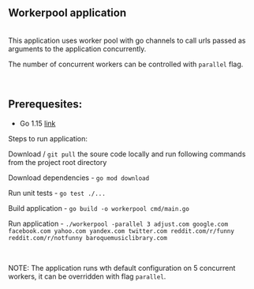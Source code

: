 ## Workerpool application


</br>
This application uses worker pool with go channels to call urls passed as arguments to the application concurrently.


The number of concurrent workers can be controlled with ```parallel``` flag.


</br>

## Prerequesites:

 - Go 1.15 [link](https://golang.org/doc/go1.16)



Steps to run application:

Download / `git pull` the soure code locally and run following commands from the project root directory

Download dependencies - `go mod download`

Run unit tests - `go test ./...`

Build application - `go build -o workerpool cmd/main.go`

Run application - ```./workerpool -parallel 3 adjust.com google.com facebook.com yahoo.com yandex.com twitter.com reddit.com/r/funny reddit.com/r/notfunny baroquemusiclibrary.com ```


</br>

NOTE: The application runs wth default configuration on 5 concurrent workers, it can be overridden with flag `parallel`.
